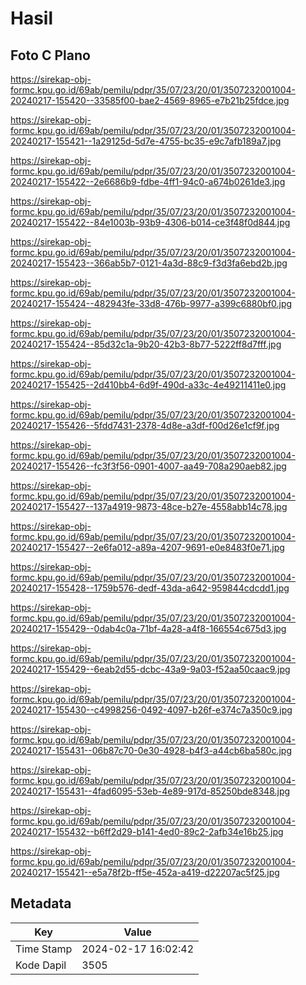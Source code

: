 # Hasil

## Foto C Plano

https://sirekap-obj-formc.kpu.go.id/69ab/pemilu/pdpr/35/07/23/20/01/3507232001004-20240217-155420--33585f00-bae2-4569-8965-e7b21b25fdce.jpg

https://sirekap-obj-formc.kpu.go.id/69ab/pemilu/pdpr/35/07/23/20/01/3507232001004-20240217-155421--1a29125d-5d7e-4755-bc35-e9c7afb189a7.jpg

https://sirekap-obj-formc.kpu.go.id/69ab/pemilu/pdpr/35/07/23/20/01/3507232001004-20240217-155422--2e6686b9-fdbe-4ff1-94c0-a674b0261de3.jpg

https://sirekap-obj-formc.kpu.go.id/69ab/pemilu/pdpr/35/07/23/20/01/3507232001004-20240217-155422--84e1003b-93b9-4306-b014-ce3f48f0d844.jpg

https://sirekap-obj-formc.kpu.go.id/69ab/pemilu/pdpr/35/07/23/20/01/3507232001004-20240217-155423--366ab5b7-0121-4a3d-88c9-f3d3fa6ebd2b.jpg

https://sirekap-obj-formc.kpu.go.id/69ab/pemilu/pdpr/35/07/23/20/01/3507232001004-20240217-155424--482943fe-33d8-476b-9977-a399c6880bf0.jpg

https://sirekap-obj-formc.kpu.go.id/69ab/pemilu/pdpr/35/07/23/20/01/3507232001004-20240217-155424--85d32c1a-9b20-42b3-8b77-5222ff8d7fff.jpg

https://sirekap-obj-formc.kpu.go.id/69ab/pemilu/pdpr/35/07/23/20/01/3507232001004-20240217-155425--2d410bb4-6d9f-490d-a33c-4e49211411e0.jpg

https://sirekap-obj-formc.kpu.go.id/69ab/pemilu/pdpr/35/07/23/20/01/3507232001004-20240217-155426--5fdd7431-2378-4d8e-a3df-f00d26e1cf9f.jpg

https://sirekap-obj-formc.kpu.go.id/69ab/pemilu/pdpr/35/07/23/20/01/3507232001004-20240217-155426--fc3f3f56-0901-4007-aa49-708a290aeb82.jpg

https://sirekap-obj-formc.kpu.go.id/69ab/pemilu/pdpr/35/07/23/20/01/3507232001004-20240217-155427--137a4919-9873-48ce-b27e-4558abb14c78.jpg

https://sirekap-obj-formc.kpu.go.id/69ab/pemilu/pdpr/35/07/23/20/01/3507232001004-20240217-155427--2e6fa012-a89a-4207-9691-e0e8483f0e71.jpg

https://sirekap-obj-formc.kpu.go.id/69ab/pemilu/pdpr/35/07/23/20/01/3507232001004-20240217-155428--1759b576-dedf-43da-a642-959844cdcdd1.jpg

https://sirekap-obj-formc.kpu.go.id/69ab/pemilu/pdpr/35/07/23/20/01/3507232001004-20240217-155429--0dab4c0a-71bf-4a28-a4f8-166554c675d3.jpg

https://sirekap-obj-formc.kpu.go.id/69ab/pemilu/pdpr/35/07/23/20/01/3507232001004-20240217-155429--6eab2d55-dcbc-43a9-9a03-f52aa50caac9.jpg

https://sirekap-obj-formc.kpu.go.id/69ab/pemilu/pdpr/35/07/23/20/01/3507232001004-20240217-155430--c4998256-0492-4097-b26f-e374c7a350c9.jpg

https://sirekap-obj-formc.kpu.go.id/69ab/pemilu/pdpr/35/07/23/20/01/3507232001004-20240217-155431--06b87c70-0e30-4928-b4f3-a44cb6ba580c.jpg

https://sirekap-obj-formc.kpu.go.id/69ab/pemilu/pdpr/35/07/23/20/01/3507232001004-20240217-155431--4fad6095-53eb-4e89-917d-85250bde8348.jpg

https://sirekap-obj-formc.kpu.go.id/69ab/pemilu/pdpr/35/07/23/20/01/3507232001004-20240217-155432--b6ff2d29-b141-4ed0-89c2-2afb34e16b25.jpg

https://sirekap-obj-formc.kpu.go.id/69ab/pemilu/pdpr/35/07/23/20/01/3507232001004-20240217-155421--e5a78f2b-ff5e-452a-a419-d22207ac5f25.jpg


## Metadata

| Key        | Value               |
| ---------- | ------------------- |
| Time Stamp | 2024-02-17 16:02:42 |
| Kode Dapil | 3505                |



